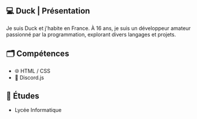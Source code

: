 ## 💻 Duck | Présentation

Je suis Duck et j'habite en France. À 16 ans, je suis un développeur amateur passionné par la programmation, explorant divers langages et projets.

## 🗂️ Compétences
  
* 🌐 HTML / CSS
* 🤖 Discord.js

## 🏫 Études

* Lycée Informatique

  <a href="remyroquain72@gmail.com">
    <img src"https://img.shields.io/badge/Gmail-D14836?style=for-the-badge&logo=gmail&logoColor=white" target="_blank"/>
  </a>
